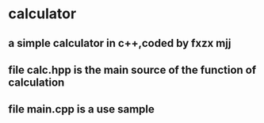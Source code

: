 # calculator
## a simple calculator in c++,coded by fxzx mjj
## file calc.hpp is the main source of the function of calculation
## file main.cpp is a use sample
